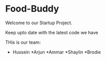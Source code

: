 # Food-Buddy

Welcome to our Startup Project.


Keep upto date with the latest code we have
 
THis is our team:
* Hussein
*Arjun
*Ammar
*Shaylin
*Brodie
